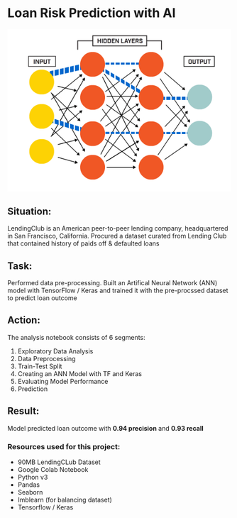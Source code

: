 # Loan Risk Prediction with AI 

![ANN](https://github.com/shafin071/lending-club-TF-Keras/blob/master/ANN.gif)

## Situation:
LendingClub is an American peer-to-peer lending company, headquartered in San Francisco, California. Procured a dataset curated from Lending Club that contained history of paids off & defaulted loans

## Task:
Performed data pre-processing. Built an Artifical Neural Network (ANN) model with TensorFlow / Keras and trained it with the pre-procssed dataset to predict loan outcome

## Action:
The analysis notebook consists of 6 segments:

1. Exploratory Data Analysis
2. Data Preprocessing
3. Train-Test Split
4. Creating an ANN Model with TF and Keras
5. Evaluating Model Performance
6. Prediction

## Result:
Model predicted loan outcome with **0.94 precision** and **0.93 recall**


### Resources used for this project:
* 90MB LendingCLub Dataset
* Google Colab Notebook
* Python v3
* Pandas
* Seaborn
* Imblearn (for balancing dataset)
* Tensorflow / Keras
